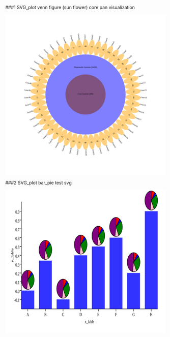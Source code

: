###1 SVG_plot venn figure (sun flower) core pan visualization


<div align=center><img src="https://github.com/wangpeng407/svg_plot/blob/master/venn/out.svg"/></div>


###2 SVG_plot bar_pie test svg
<div align=center><img src="https://github.com/wangpeng407/svg_plot/blob/master/bar_pie/bar.pie.svg" width="700" height="450"/></div>

